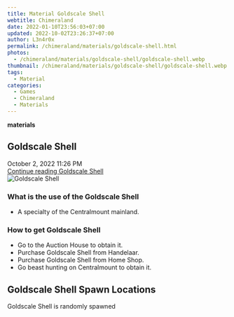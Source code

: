 ```yaml
---
title: Material Goldscale Shell
webtitle: Chimeraland
date: 2022-01-10T23:56:03+07:00
updated: 2022-10-02T23:26:37+07:00
author: L3n4r0x
permalink: /chimeraland/materials/goldscale-shell.html
photos:
  - /chimeraland/materials/goldscale-shell/goldscale-shell.webp
thumbnail: /chimeraland/materials/goldscale-shell/goldscale-shell.webp
tags:
  - Material
categories:
  - Games
  - Chimeraland
  - Materials
---
```


<section id="bootstrap-wrapper">
  <link
    rel="stylesheet"
    href="https://cdn.statically.io/gh/dimaslanjaka/Web-Manajemen/40ac3225/css/bootstrap-4.5-wrapper.css"
  />
  <div
    class="row g-0 border rounded overflow-hidden flex-md-row mb-4 shadow-sm position-relative"
  >
    <div class="col p-4 d-flex flex-column position-static">
      <strong class="d-inline-block mb-2 text-success">materials</strong>
      <h2 class="mb-0">Goldscale Shell</h2>
      <div class="mb-1 text-muted">October 2, 2022 11:26 PM</div>
      <a
        href="/chimeraland/materials/goldscale-shell.html"
        class="stretched-link d-none"
        >Continue reading Goldscale Shell</a
      >
    </div>
    <div class="col-auto d-none d-lg-block">
      <img
        src="/chimeraland/materials/goldscale-shell/goldscale-shell.webp"
        alt="Goldscale Shell"
      />
    </div>
  </div>
  <div class="row">
    <div class="col-lg-6 col-12 mb-2">
      <div class="card">
        <div class="card-body">
          <h3 class="card-title">What is the use of the Goldscale Shell</h3>
          <div class="card-text">
            <ul>
              <li>A specialty of the Centralmount mainland.</li>
            </ul>
          </div>
        </div>
      </div>
    </div>
    <div class="col-lg-6 col-12 mb-2">
      <div class="card">
        <div class="card-body">
          <h3 class="card-title">How to get Goldscale Shell</h3>
          <div class="card-text">
            <ul>
              <li>Go to the Auction House to obtain it.</li>
              <li>Purchase Goldscale Shell from Handelaar.</li>
              <li>Purchase Goldscale Shell from Home Shop.</li>
              <li>Go beast hunting on Centralmount to obtain it.</li>
            </ul>
          </div>
        </div>
      </div>
    </div>
    <div class="col-12 mb-2">
      <h2>Goldscale Shell Spawn Locations</h2>
      <p>Goldscale Shell is randomly spawned</p>
    </div>
  </div>
</section>